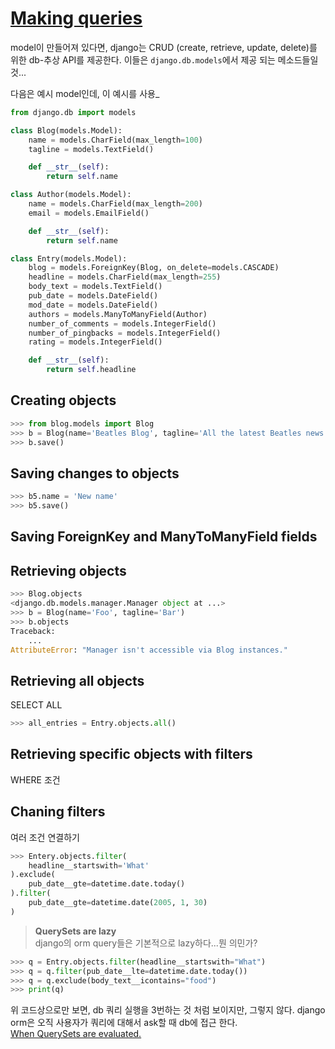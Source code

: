 # [Making queries](https://docs.djangoproject.com/en/3.1/topics/db/queries/)

model이 만들어져 있다면, django는 CRUD (create, retrieve, update, delete)를 위한 db-추상 API를 제공한다. 이들은 `django.db.models`에서 제공 되는
메소드들일 것...

다음은 예시 model인데, 이 예시를 사용_
``` python
from django.db import models

class Blog(models.Model):
    name = models.CharField(max_length=100)
    tagline = models.TextField()

    def __str__(self):
        return self.name

class Author(models.Model):
    name = models.CharField(max_length=200)
    email = models.EmailField()

    def __str__(self):
        return self.name

class Entry(models.Model):
    blog = models.ForeignKey(Blog, on_delete=models.CASCADE)
    headline = models.CharField(max_length=255)
    body_text = models.TextField()
    pub_date = models.DateField()
    mod_date = models.DateField()
    authors = models.ManyToManyField(Author)
    number_of_comments = models.IntegerField()
    number_of_pingbacks = models.IntegerField()
    rating = models.IntegerField()

    def __str__(self):
        return self.headline
```

## Creating objects
``` python
>>> from blog.models import Blog
>>> b = Blog(name='Beatles Blog', tagline='All the latest Beatles news.')
>>> b.save()

```

## Saving changes to objects
``` python
>>> b5.name = 'New name'
>>> b5.save()
```

## Saving ForeignKey and ManyToManyField fields


## Retrieving objects
``` python
>>> Blog.objects
<django.db.models.manager.Manager object at ...>
>>> b = Blog(name='Foo', tagline='Bar')
>>> b.objects
Traceback:
    ...
AttributeError: "Manager isn't accessible via Blog instances."
```

## Retrieving all objects 

SELECT ALL

``` python
>>> all_entries = Entry.objects.all()
```


## Retrieving specific objects with filters 

WHERE 조건


## Chaning filters 

여러 조건 연결하기

``` python
>>> Entery.objects.filter(
    headline__startswith='What'
).exclude(
    pub_date__gte=datetime.date.today()
).filter(
    pub_date__gte=datetime.date(2005, 1, 30)
)
```


> **QuerySets are lazy**<br/> 
django의 orm query들은 기본적으로 lazy하다...뭔 의민가?
``` python
>>> q = Entry.objects.filter(headline__startswith="What")
>>> q = q.filter(pub_date__lte=datetime.date.today())
>>> q = q.exclude(body_text__icontains="food")
>>> print(q)
```
위 코드상으로만 보면, db 쿼리 실행을 3번하는 것 처럼 보이지만, 그렇지 않다.
django orm은 오직 사용자가 쿼리에 대해서 ask할 때 db에 접근 한다.<br/>
[When QuerySets are evaluated.](https://docs.djangoproject.com/en/3.1/ref/models/querysets/#when-querysets-are-evaluated)






